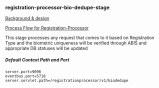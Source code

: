 ### registration-processor-bio-dedupe-stage

[Background & design](https://github.com/mosip/mosip/wiki/Registration-Processor)

[Process Flow for Registration-Processor](https://github.com/mosip/mosip/blob/master/docs/requirements/FinalProcessFlows/MOSIP_Process%20Flow%201.19%20Reg%20Processor.pdf)

This stage processes any request that comes to it based on Registration Type and the biometric uniqueness will be verified through ABIS and appropriate DB statuses will be updated
##### Default Context Path and Port
```
server.port=9096
eventbus.port=5718
server.servlet.path=/registrationprocessor/v1/biodedupe
```

